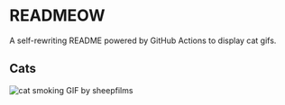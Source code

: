 # READMEOW

A self-rewriting README powered by GitHub Actions to display cat gifs.

## Cats

![cat smoking GIF by sheepfilms](https://media1.giphy.com/media/l0ExdMHUDKteztyfe/200.gif?cid=9acd02das62tiyy4llz19zfffgi337sp8pvmu8e2hb3ezt5u&ep=v1_gifs_search&rid=200.gif&ct=g)
